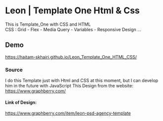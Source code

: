 # Leon | Template One Html & Css
This is Template_One with CSS and HTML <br>
CSS : Grid - Flex - Media Query - Variables - Responsive Design ...
## Demo
https://haitam-skhairi.github.io/Leon_Template_One_HTML_CSS/
### Source
I do this Template just with Html and CSS at this moment, but I can develop him in the future with JavaScript 
This Design from the website:<br>
https://www.graphberry.com/
#### Link of Design:
https://www.graphberry.com/item/leon-psd-agency-template
